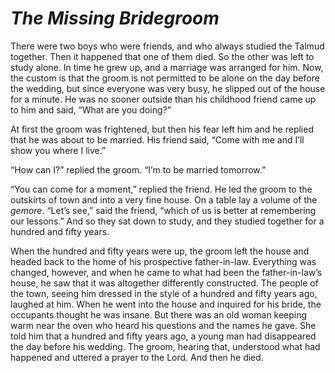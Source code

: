 # ***The Missing Bridegroom***



There were two boys who were friends, and who always studied the Talmud together. Then it happened that one of them died. So the other was left to study alone. In time he grew up, and a marriage was arranged for him. Now, the custom is that the groom is not permitted to be alone on the day before the wedding, but since everyone was very busy, he slipped out of the house for a minute. He was no sooner outside than his childhood friend came up to him and said, “What are you doing?”

At first the groom was frightened, but then his fear left him and he replied that he was about to be married. His friend said, “Come with me and I’ll show you where I live.”

“How can I?” replied the groom. “I’m to be married tomorrow.”

“You can come for a moment,” replied the friend. He led the groom to the outskirts of town and into a very fine house. On a table lay a volume of the *gemore*. “Let’s see,” said the friend, “which of us is better at remembering our lessons.” And so they sat down to study, and they studied together for a hundred and fifty years.

When the hundred and fifty years were up, the groom left the house and headed back to the home of his prospective father-in-law. Everything was changed, however, and when he came to what had been the father-in-law’s house, he saw that it was altogether differently constructed. The people of the town, seeing him dressed in the style of a hundred and fifty years ago, laughed at him. When he went into the house and inquired for his bride, the occupants thought he was insane. But there was an old woman keeping warm near the oven who heard his questions and the names he gave. She told him that a hundred and fifty years ago, a young man had disappeared the day before his wedding. The groom, hearing that, understood what had happened and uttered a prayer to the Lord. And then he died.